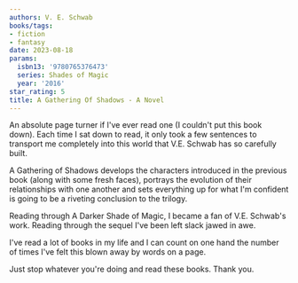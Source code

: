 ```yaml
---
authors: V. E. Schwab
books/tags:
- fiction
- fantasy
date: 2023-08-18
params:
  isbn13: '9780765376473'
  series: Shades of Magic
  year: '2016'
star_rating: 5
title: A Gathering Of Shadows - A Novel
---
```


An absolute page turner if I've ever read one (I couldn't put this book down).
Each time I sat down to read, it only took a few sentences to transport me
completely into this world that V.E. Schwab has so carefully built.

A Gathering of Shadows develops the characters introduced in the previous book
(along with some fresh faces), portrays the evolution of their relationships
with one another and sets everything up for what I'm confident is going to be a
riveting conclusion to the trilogy.

<!--more-->

Reading through A Darker Shade of Magic, I became a fan of V.E. Schwab's work.
Reading through the sequel I've been left slack jawed in awe.

I've read a lot of books in my life and I can count on one hand the number of
times I've felt this blown away by words on a page.

Just stop whatever you're doing and read these books. Thank you.